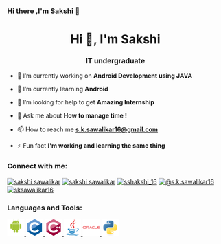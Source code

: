 ### Hi there ,I'm Sakshi 👋



<h1 align="center">Hi 👋, I'm Sakshi</h1>
<h3 align="center">IT undergraduate</h3>

- 🔭 I’m currently working on **Android Development using JAVA**

- 🌱 I’m currently learning **Android**

- 🤝 I’m looking for help to get **Amazing Internship**

- 💬 Ask me about **How to manage time !**

- 📫 How to reach me **s.k.sawalikar16@gmail.com**

- ⚡ Fun fact **I'm working and learning the same thing**

<h3 align="left">Connect with me:</h3>
<p align="left">
<a href="https://www.linkedin.com/in/sakshi-sawalikar-698452209/" target="blank"><img align="center" src="https://raw.githubusercontent.com/rahuldkjain/github-profile-readme-generator/master/src/images/icons/Social/linked-in-alt.svg" alt="sakshi sawalikar" height="30" width="40" /></a>
<a href="https://stackoverflow.com/users/preferences/17281771" target="blank"><img align="center" src="https://raw.githubusercontent.com/rahuldkjain/github-profile-readme-generator/master/src/images/icons/Social/stack-overflow.svg" alt="sakshi sawalikar" height="30" width="40" /></a>
<a href="https://instagram.com/sshakshi_16" target="blank"><img align="center" src="https://raw.githubusercontent.com/rahuldkjain/github-profile-readme-generator/master/src/images/icons/Social/instagram.svg" alt="sshakshi_16" height="30" width="40" /></a>
<a href="https://www.hackerearth.com/@s.k.sawalikar16" target="blank"><img align="center" src="https://raw.githubusercontent.com/rahuldkjain/github-profile-readme-generator/master/src/images/icons/Social/hackerearth.svg" alt="@s.k.sawalikar16" height="30" width="40" /></a>
<a href="https://auth.geeksforgeeks.org/user/sksawalikar16/saved-articles/" target="blank"><img align="center" src="https://raw.githubusercontent.com/rahuldkjain/github-profile-readme-generator/master/src/images/icons/Social/geeks-for-geeks.svg" alt="sksawalikar16" height="30" width="40" /></a>
</p>

<h3 align="left">Languages and Tools:</h3>
<p align="left"> <a href="https://developer.android.com" target="_blank" rel="noreferrer"> <img src="https://raw.githubusercontent.com/devicons/devicon/master/icons/android/android-original-wordmark.svg" alt="android" width="40" height="40"/> </a> <a href="https://www.cprogramming.com/" target="_blank" rel="noreferrer"> <img src="https://raw.githubusercontent.com/devicons/devicon/master/icons/c/c-original.svg" alt="c" width="40" height="40"/> </a> <a href="https://www.w3schools.com/cpp/" target="_blank" rel="noreferrer"> <img src="https://raw.githubusercontent.com/devicons/devicon/master/icons/cplusplus/cplusplus-original.svg" alt="cplusplus" width="40" height="40"/> </a> <a href="https://www.java.com" target="_blank" rel="noreferrer"> <img src="https://raw.githubusercontent.com/devicons/devicon/master/icons/java/java-original.svg" alt="java" width="40" height="40"/> </a> <a href="https://www.oracle.com/" target="_blank" rel="noreferrer"> <img src="https://raw.githubusercontent.com/devicons/devicon/master/icons/oracle/oracle-original.svg" alt="oracle" width="40" height="40"/> </a> <a href="https://www.python.org" target="_blank" rel="noreferrer"> <img src="https://raw.githubusercontent.com/devicons/devicon/master/icons/python/python-original.svg" alt="python" width="40" height="40"/> </a> </p>

